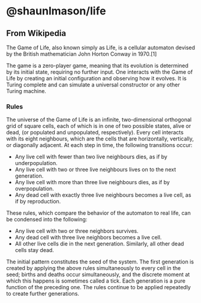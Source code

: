 # @shaunlmason/life

## From Wikipedia

The Game of Life, also known simply as Life, is a cellular automaton devised by the British mathematician John Horton Conway in 1970.[1]

The game is a zero-player game, meaning that its evolution is determined by its initial state, requiring no further input. One interacts
with the Game of Life by creating an initial configuration and observing how it evolves. It is Turing complete and can simulate a universal
constructor or any other Turing machine.

### Rules

The universe of the Game of Life is an infinite, two-dimensional orthogonal grid of square cells, each of which is in one of two possible
states, alive or dead, (or populated and unpopulated, respectively). Every cell interacts with its eight neighbours, which are the cells
that are horizontally, vertically, or diagonally adjacent. At each step in time, the following transitions occur:

-   Any live cell with fewer than two live neighbours dies, as if by underpopulation.
-   Any live cell with two or three live neighbours lives on to the next generation.
-   Any live cell with more than three live neighbours dies, as if by overpopulation.
-   Any dead cell with exactly three live neighbours becomes a live cell, as if by reproduction.

These rules, which compare the behavior of the automaton to real life, can be condensed into the following:

-   Any live cell with two or three neighbors survives.
-   Any dead cell with three live neighbors becomes a live cell.
-   All other live cells die in the next generation. Similarly, all other dead cells stay dead.

The initial pattern constitutes the seed of the system. The first generation is created by applying the above rules simultaneously to every
cell in the seed; births and deaths occur simultaneously, and the discrete moment at which this happens is sometimes called a tick. Each
generation is a pure function of the preceding one. The rules continue to be applied repeatedly to create further generations.
